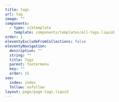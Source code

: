 ```yaml
---
title: tags
url: tag
image: ""
components:
  - type: njktemplate
    template: components/templates/all-tags.liquid
order: 1
eleventyExcludeFromCollections: false
eleventyNavigation:
  description: ""
  string: ""
  title: Tags
  parent: footermenu
  key: ""
  order: 15
seo:
  index: index
  follow: nofollow
layout: page/page-tags.liquid
---
```


